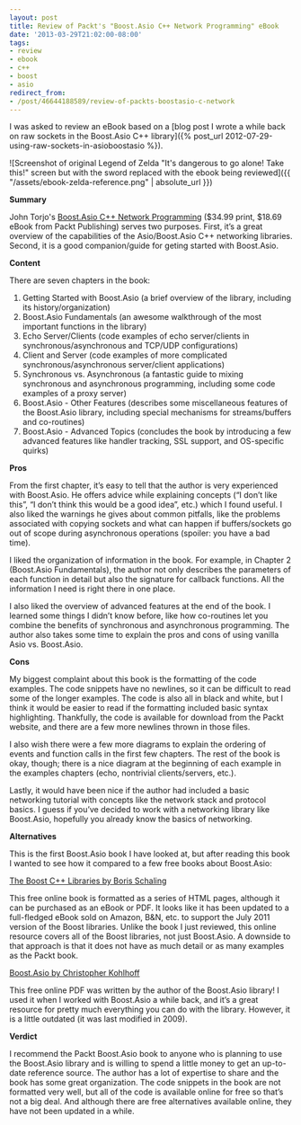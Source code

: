 ```yaml
---
layout: post
title: Review of Packt's "Boost.Asio C++ Network Programming" eBook
date: '2013-03-29T21:02:00-08:00'
tags:
- review
- ebook
- c++
- boost
- asio
redirect_from:
- /post/46644188589/review-of-packts-boostasio-c-network
---
```


I was asked to review an eBook based on a [blog post I wrote a while back on raw sockets in the Boost.Asio C++ library]({% post_url 2012-07-29-using-raw-sockets-in-asioboostasio %}).

![Screenshot of original Legend of Zelda "It's dangerous to go alone! Take this!" screen but with the sword replaced with the ebook being reviewed]({{ "/assets/ebook-zelda-reference.png" | absolute_url }})

**Summary**

John Torjo's [Boost.Asio C++ Network Programming](https://www.packtpub.com/application-development/boostasio-c-network-programming) ($34.99 print, $18.69 eBook from Packt Publishing) serves two purposes. First, it’s a great overview of the capabilities of the Asio/Boost.Asio C++ networking libraries. Second, it is a good companion/guide for geting started with Boost.Asio.

**Content**

There are seven chapters in the book:

1.  Getting Started with Boost.Asio (a brief overview of the library, including its history/organization)
2.  Boost.Asio Fundamentals (an awesome walkthrough of the most important functions in the library)
3.  Echo Server/Clients (code examples of echo server/clients in synchronous/asynchronous and TCP/UDP configurations)
4.  Client and Server (code examples of more complicated synchronous/asynchronous server/client applications)
5.  Synchronous vs. Asynchronous (a fantastic guide to mixing synchronous and asynchronous programming, including some code examples of a proxy server)
6.  Boost.Asio - Other Features (describes some miscellaneous features of the Boost.Asio library, including special mechanisms for streams/buffers and co-routines)
7.  Boost.Asio - Advanced Topics (concludes the book by introducing a few advanced features like handler tracking, SSL support, and OS-specific quirks)

**Pros**

From the first chapter, it’s easy to tell that the author is very experienced with Boost.Asio. He offers advice while explaining concepts (“I don’t like this”, “I don’t think this would be a good idea”, etc.) which I found useful. I also liked the warnings he gives about common pitfalls, like the problems associated with copying sockets and what can happen if buffers/sockets go out of scope during asynchronous operations (spoiler: you have a bad time).

I liked the organization of information in the book. For example, in Chapter 2 (Boost.Asio Fundamentals), the author not only describes the parameters of each function in detail but also the signature for callback functions. All the information I need is right there in one place.

I also liked the overview of advanced features at the end of the book. I learned some things I didn’t know before, like how co-routines let you combine the benefits of synchronous and asynchronous programming. The author also takes some time to explain the pros and cons of using vanilla Asio vs. Boost.Asio.

**Cons**

My biggest complaint about this book is the formatting of the code examples. The code snippets have no newlines, so it can be difficult to read some of the longer examples. The code is also all in black and white, but I think it would be easier to read if the formatting included basic syntax highlighting. Thankfully, the code is available for download from the Packt website, and there are a few more newlines thrown in those files.

I also wish there were a few more diagrams to explain the ordering of events and function calls in the first few chapters. The rest of the book is okay, though; there is a nice diagram at the beginning of each example in the examples chapters (echo, nontrivial clients/servers, etc.).

Lastly, it would have been nice if the author had included a basic networking tutorial with concepts like the network stack and protocol basics. I guess if you’ve decided to work with a networking library like Boost.Asio, hopefully you already know the basics of networking.

**Alternatives**

This is the first Boost.Asio book I have looked at, but after reading this book I wanted to see how it compared to a few free books about Boost.Asio:

[The Boost C++ Libraries by Boris Schaling](https://theboostcpplibraries.com/)

This free online book is formatted as a series of HTML pages, although it can be purchased as an eBook or PDF. It looks like it has been updated to a full-fledged eBook sold on Amazon, B&N, etc. to support the July 2011 version of the Boost libraries. Unlike the book I just reviewed, this online resource covers all of the Boost libraries, not just Boost.Asio. A downside to that approach is that it does not have as much detail or as many examples as the Packt book.

[Boost.Asio by Christopher Kohlhoff](http://boost.cowic.de/rc/pdf/asio_doc.pdf)

This free online PDF was written by the author of the Boost.Asio library! I used it when I worked with Boost.Asio a while back, and it’s a great resource for pretty much everything you can do with the library. However, it is a little outdated (it was last modified in 2009).

**Verdict**

I recommend the Packt Boost.Asio book to anyone who is planning to use the Boost.Asio library and is willing to spend a little money to get an up-to-date reference source. The author has a lot of expertise to share and the book has some great organization. The code snippets in the book are not formatted very well, but all of the code is available online for free so that’s not a big deal. And although there are free alternatives available online, they have not been updated in a while.
